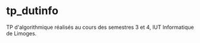 tp_dutinfo
==========

TP d'algorithmique réalisés au cours des semestres 3 et 4, IUT Informatique de Limoges.
